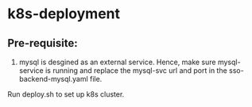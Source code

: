 # k8s-deployment

## Pre-requisite:
1. mysql is desgined as an external service. Hence, make sure mysql-service is running and replace the mysql-svc url and port in the sso-backend-mysql.yaml file.

Run deploy.sh to set up k8s cluster. 
